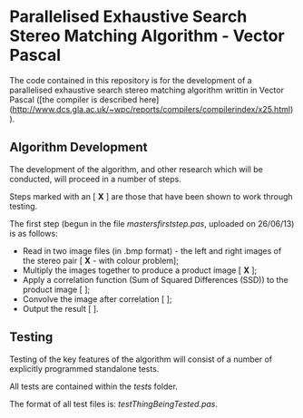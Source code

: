 Parallelised Exhaustive Search Stereo Matching Algorithm - Vector Pascal
=========================================================================

The code contained in this repository is for the development of a parallelised exhaustive
search stereo matching algorithm writtin in Vector Pascal ([the compiler is described here]
(http://www.dcs.gla.ac.uk/~wpc/reports/compilers/compilerindex/x25.html)).

Algorithm Development
------------------------

The development of the algorithm, and other research which will be conducted, will proceed in a number of steps.

Steps marked with an [ **X** ] are those that have been shown to work through testing.

The first step (begun in the file *mastersfirststep.pas*, uploaded on 26/06/13) is as follows:

* Read in two image files (in .bmp format) - the left and right images of the stereo pair [ **X** - with colour problem];
* Multiply the images together to produce a product image [ **X** ];
* Apply a correlation function (Sum of Squared Differences (SSD)) to the product image [   ];
* Convolve the image after correlation [   ];
* Output the result [   ].

Testing
---------

Testing of the key features of the algorithm will consist of a number of explicitly programmed standalone tests.

All tests are contained within the *tests* folder.

The format of all test files is: *testThingBeingTested.pas*.


